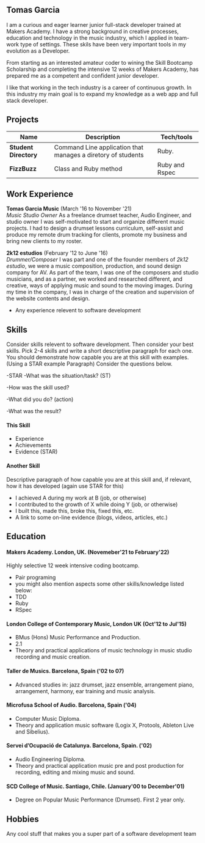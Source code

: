 ## Tomas Garcia

I am a curious and eager learner junior full-stack developer trained at Makers Academy. I have a strong background in creative processes, education and technology in the music industry, which I applied in team-work type of settings. These skils have been very important tools in my evolution as a Developer.

From starting as an interested amateur coder to wining the Skill Bootcamp Scholarship and completing the intensive 12 weeks of Makers Academy, has prepared me as a competent and confident junior developer.

I like that working in the tech industry is a career of continuous growth. In this industry my main goal is to expand my knowledge as a web app and full stack developer.

## Projects

| Name                         | Description                                                  | Tech/tools         |
| ---------------------------- | ------------------------------------------------------------ | ------------------ |
| **Student Directory**        | Command Line application that manages a diretory of students | Ruby.              |
| **FizzBuzz**                 | Class and Ruby method                                        | Ruby and Rspec     |
  

## Work Experience

**Tomas Garcia Music** (March '16 to November '21)  
_Music Studio Owner_
As a freelance drumset teacher, Audio Engineer, and studio owner I was self-motivated to start and organize different music projects. I had to design a drumset lessons curriculum, self-assist and produce my remote drum tracking for clients, promote my business and bring new clients to my roster.

**2k12 estudios** (February '12 to June '16)  
_Drummer/Composer_
I was part and one of the founder members of *2k12 estudio*, we were a music composition, production, and sound design company for AV. As part of the team, I was one of the composers and studio musicians, and as a partner, we worked and researched different, and creative, ways of applying music and sound to the moving images. During my time in the company, I was in charge of the creation and supervision of the website contents and design.

- Any experience relevent to software development

## Skills

Consider skills relevent to software development. Then consider your best skills. Pick 2-4 skills and write a short descriptive paragraph for each one. You should demonstrate how capable you are at this skill with examples.
(Using a STAR example Paragraph) Consider the questions below.

-STAR
-What was the situation/task? (ST)

-How was the skill used?

-What did you do? (action)

-What was the result?


#### This Skill

- Experience
- Achievements
- Evidence (STAR)

#### Another Skill

Descriptive paragraph of how capable you are at this skill and, if relevant, how it has developed (again use STAR for this)

- I achieved A during my work at B (job, or otherwise)
- I contributed to the growth of X while doing Y (job, or otherwise)
- I built this, made this, broke this, fixed this, etc.
- A link to some on-line evidence (blogs, videos, articles, etc.)

## Education

#### Makers Academy. London, UK. (Novemeber'21 to February'22)

Highly selective 12 week intensive coding bootcamp.

- Pair programing
- you might also mention aspects some other skills/knowledge listed below: 
- TDD
- Ruby
- RSpec

#### London College of Contemporary Music, London UK (Oct'12 to Jul'15)

- BMus (Hons) Music Performance and Production.
- 2.1
- Theory and practical applications of music technology in music studio recording and music creation.

#### Taller de Musics. Barcelona, Spain ('02 to 07)

- Advanced studies in: jazz drumset, jazz ensemble, arrangement piano, arrangement, harmony, ear training and music analysis.

#### Microfusa School of Audio. Barcelona, Spain ('04)

- Computer Music Diploma.
- Theory and application music software (Logix X, Protools, Ableton Live and Sibelius).

#### Servei d’Ocupació de Catalunya. Barcelona, Spain. ('02)

- Audio Engineering Diploma.
- Theory and practical application music pre and post production for recording, editing and mixing music and sound.

#### SCD College of Music. Santiago, Chile. (January'00 to December'01)

- Degree on Popular Music Performance (Drumset). First 2 year only.

## Hobbies

Any cool stuff that makes you a super part of a software development team
